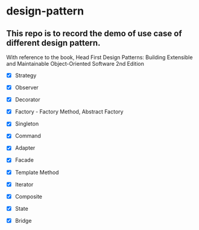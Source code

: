 # design-pattern

## This repo is to record the demo of use case of different design pattern.

With reference to the book, Head First Design Patterns: Building Extensible and Maintainable Object-Oriented Software
2nd Edition

- [x] Strategy
- [x] Observer
- [x] Decorator
- [x] Factory - Factory Method, Abstract Factory
- [x] Singleton
- [x] Command
- [x] Adapter
- [x] Facade
- [x] Template Method
- [x] Iterator
- [x] Composite
- [x] State

- [x] Bridge
